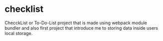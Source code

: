 # checklist
ChecckList or To-Do-List project that is made using webpack module bundler and also first project that introduce me to storing data inside users local storage.

